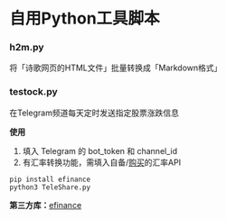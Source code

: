 # 自用Python工具脚本


### h2m.py
将「诗歌网页的HTML文件」批量转换成「Markdown格式」

### testock.py
在Telegram频道每天定时发送指定股票涨跌信息

**使用**
1. 填入 Telegram 的 bot_token 和 channel_id
2. 有汇率转换功能，需填入自备/[购买](https://www.tanshuapi.com/market/detail-84)的汇率API
```
pip install efinance
python3 TeleShare.py
```
**第三方库：**[efinance](https://github.com/Micro-sheep/efinance)